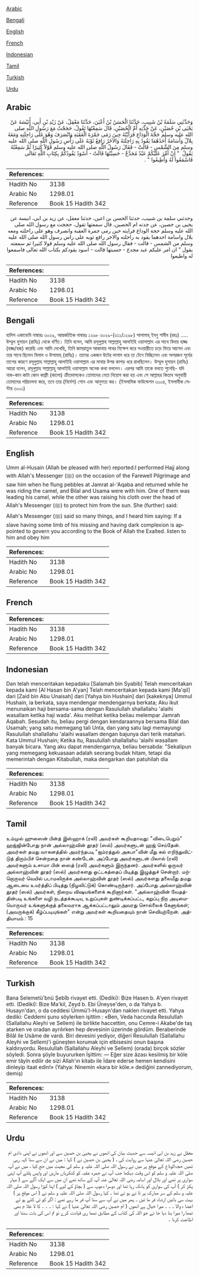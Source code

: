 [Arabic](#arabic)

[Bengali](#bengali)

[English](#english)

[French](#french)

[Indonesian](#indonesian)

[Tamil](#tamil)

[Turkish](#turkish)

[Urdu](#urdu)

## Arabic


<div dir="rtl" lang="ar" style={{fontSize:'larger',backgroundColor:'#f8f9fa',padding:20}}>
وَحَدَّثَنِي سَلَمَةُ بْنُ شَبِيبٍ، حَدَّثَنَا الْحَسَنُ بْنُ أَعْيَنَ، حَدَّثَنَا مَعْقِلٌ، عَنْ زَيْدِ بْنِ أَبِي، أُنَيْسَةَ عَنْ يَحْيَى بْنِ حُصَيْنٍ، عَنْ جَدَّتِهِ أُمِّ الْحُصَيْنِ، قَالَ سَمِعْتُهَا تَقُولُ، حَجَجْتُ مَعَ رَسُولِ اللَّهِ صلى الله عليه وسلم حَجَّةَ الْوَدَاعِ فَرَأَيْتُهُ حِينَ رَمَى جَمْرَةَ الْعَقَبَةِ وَانْصَرَفَ وَهُوَ عَلَى رَاحِلَتِهِ وَمَعَهُ بِلاَلٌ وَأُسَامَةُ أَحَدُهُمَا يَقُودُ بِهِ رَاحِلَتَهُ وَالآخَرُ رَافِعٌ ثَوْبَهُ عَلَى رَأْسِ رَسُولِ اللَّهِ صلى الله عليه وسلم مِنَ الشَّمْسِ - قَالَتْ - فَقَالَ رَسُولُ اللَّهِ صلى الله عليه وسلم قَوْلاً كَثِيرًا ثُمَّ سَمِعْتُهُ يَقُولُ ‏ "‏ إِنْ أُمِّرَ عَلَيْكُمْ عَبْدٌ مُجَدَّعٌ - حَسِبْتُهَا قَالَتْ - أَسْوَدُ يَقُودُكُمْ بِكِتَابِ اللَّهِ تَعَالَى فَاسْمَعُوا لَهُ وَأَطِيعُوا ‏"‏ ‏.‏
</div>
<div style={{backgroundColor:'#f8f9fa',padding:20, marginBottom: 10}}><table> <thead> <tr> <th>References:</th> <th></th> </tr> </thead> <tbody><tr><td>Hadith No</td><td>3138</td></tr><tr><td>Arabic No</td><td>1298.01</td></tr><tr><td>Reference</td><td>Book 15 Hadith 342</td></tr></tbody></table></div>


<div dir="rtl" lang="ar" style={{fontSize:'larger',backgroundColor:'#f8f9fa',padding:20}}>
وحدثني سلمة بن شبيب، حدثنا الحسن بن اعين، حدثنا معقل، عن زيد بن ابي، انيسة عن يحيى بن حصين، عن جدته ام الحصين، قال سمعتها تقول، حججت مع رسول الله صلى الله عليه وسلم حجة الوداع فرايته حين رمى جمرة العقبة وانصرف وهو على راحلته ومعه بلال واسامة احدهما يقود به راحلته والاخر رافع ثوبه على راس رسول الله صلى الله عليه وسلم من الشمس - قالت - فقال رسول الله صلى الله عليه وسلم قولا كثيرا ثم سمعته يقول " ان امر عليكم عبد مجدع - حسبتها قالت - اسود يقودكم بكتاب الله تعالى فاسمعوا له واطيعوا
</div>
<div style={{backgroundColor:'#f8f9fa',padding:20, marginBottom: 10}}><table> <thead> <tr> <th>References:</th> <th></th> </tr> </thead> <tbody><tr><td>Hadith No</td><td>3138</td></tr><tr><td>Arabic No</td><td>1298.01</td></tr><tr><td>Reference</td><td>Book 15 Hadith 342</td></tr></tbody></table></div>

## Bengali


<div dir="ltr" lang="bn" style={{fontSize:'larger',backgroundColor:'#f8f9fa',padding:20}}>
হাদিস একাডেমি নাম্বারঃ ৩০২৯, আন্তর্জাতিক নাম্বারঃ ১২৯৮ ৩০২৯-(৩১১/১২৯৮) সালামাহ্ ইবনু শাবীব (রহঃ) ..... উম্মুল হুসায়ন (রাযিঃ) থেকে বর্ণিত। তিনি বলেন, আমি রসূলুল্লাহ সাল্লাল্লাহু আলাইহি ওয়াসাল্লাম এর সাথে বিদায় হাজ্জ (হজ্জ/হজ) করেছি এবং আমি দেখেছি, তিনি জামরাতুল আকাবায় পাথর নিক্ষেপ করে সওয়ারীতে চড়ে ফিরে আসেন এবং তার সাথে ছিলেন বিলাল ও উসামাহ্ (রাযিঃ)। তাদের একজন উটের লাগাম ধরে তা টেনে নিচ্ছিলেন এবং অপরজন সূর্যের তাপের কারণে রসূলুল্লাহ সাল্লাল্লাহু আলাইহি ওয়াসাল্লাম এর মাথার উপর কাপড় ধরে রাখছিলেন। উম্মুল হুসায়ন (রাযিঃ) আরো বলেন, রসূলুল্লাহ সাল্লাল্লাহু আলাইহি ওয়াসাল্লাম অনেক কথা বললেন। এরপর আমি তাকে বলতে শুনেছি- যদি নাক-কান কাটা কোন কাফ্রী (কালো) ক্রীতদাসকেও তোমাদের নেতা নিয়োগ করা হয় এবং সে আল্লাহর কিতাব অনুযায়ী তোমাদের পরিচালনা করে, তবে তার (নির্দেশ) শোন এবং আনুগত্য কর। (ইসলামিক ফাউন্ডেশন ৩০০৪, ইসলামীক সেন্টার ৩০০১)
</div>
<div style={{backgroundColor:'#f8f9fa',padding:20, marginBottom: 10}}><table> <thead> <tr> <th>References:</th> <th></th> </tr> </thead> <tbody><tr><td>Hadith No</td><td>3138</td></tr><tr><td>Arabic No</td><td>1298.01</td></tr><tr><td>Reference</td><td>Book 15 Hadith 342</td></tr></tbody></table></div>

## English


<div dir="ltr" lang="en" style={{fontSize:'larger',backgroundColor:'#f8f9fa',padding:20}}>
Umm al-Husain (Allah be pleased with her) reported:I performed Hajj along with Allah's Messenger (ﷺ) on the occasion of the Farewell Pilgrimage and saw him when he flung pebbles at Jamrat al-'Aqaba and returned while he was riding the camel, and Bilal and Usama were with him. One of them was leading his camel, while the other was raising his cloth over the head of Allah's Messenger (ﷺ) to protect him from the sun. She (further) said: Allah's Messenger (ﷺ) said so many things, and I heard him saying: If a slave having some limb of his missing and having dark complexion is appointed to govern you according to the Book of Allah the Exalted. listen to him and obey him
</div>
<div style={{backgroundColor:'#f8f9fa',padding:20, marginBottom: 10}}><table> <thead> <tr> <th>References:</th> <th></th> </tr> </thead> <tbody><tr><td>Hadith No</td><td>3138</td></tr><tr><td>Arabic No</td><td>1298.01</td></tr><tr><td>Reference</td><td>Book 15 Hadith 342</td></tr></tbody></table></div>

## French


<div dir="ltr" lang="fr" style={{fontSize:'larger',backgroundColor:'#f8f9fa',padding:20}}>

</div>
<div style={{backgroundColor:'#f8f9fa',padding:20, marginBottom: 10}}><table> <thead> <tr> <th>References:</th> <th></th> </tr> </thead> <tbody><tr><td>Hadith No</td><td>3138</td></tr><tr><td>Arabic No</td><td>1298.01</td></tr><tr><td>Reference</td><td>Book 15 Hadith 342</td></tr></tbody></table></div>

## Indonesian


<div dir="ltr" lang="id" style={{fontSize:'larger',backgroundColor:'#f8f9fa',padding:20}}>
Dan telah menceritakan kepadaku [Salamah bin Syabib] Telah menceritakan kepada kami [Al Hasan bin A'yan] Telah menceritakan kepada kami [Ma'qil] dari [Zaid bin Abu Unaisah] dari [Yahya bin Hushain] dari [kakeknya] Ummul Hushain, ia berkata, saya mendengar mendengarnya berkata; Aku ikut menunaikan haji bersama-sama dengan Rasulullah shallallahu 'alaihi wasallam ketika haji wada'. Aku melihat ketika beliau melempar Jamrah Aqabah. Sesudah itu, beliau pergi dengan kendaraannya bersama Bilal dan Usamah; yang satu memegang tali Unta, dan yang satu lagi memayungi Rasulullah shallallahu 'alaihi wasallam dengan bajunya dari terik matahari. Kata Ummul Hushain; Ketika itu, Rasulullah shallallahu 'alaihi wasallam banyak bicara. Yang aku dapat mendengarnya, beliau bersabda: "Sekalipun yang memegang kekuasaan adalah seorang budak hitam, tetapi dia memerintah dengan Kitabullah, maka dengarkan dan patuhilah dia
</div>
<div style={{backgroundColor:'#f8f9fa',padding:20, marginBottom: 10}}><table> <thead> <tr> <th>References:</th> <th></th> </tr> </thead> <tbody><tr><td>Hadith No</td><td>3138</td></tr><tr><td>Arabic No</td><td>1298.01</td></tr><tr><td>Reference</td><td>Book 15 Hadith 342</td></tr></tbody></table></div>

## Tamil


<div dir="ltr" lang="ta" style={{fontSize:'larger',backgroundColor:'#f8f9fa',padding:20}}>
உம்முல் ஹுஸைன் பின்த் இஸ்ஹாக் (ரலி) அவர்கள் கூறியதாவது: "விடைபெறும்" ஹஜ்ஜின்போது நான் அல்லாஹ்வின் தூதர் (ஸல்) அவர்களுடன் ஹஜ் செய்தேன். அவர்கள் தமது வாகனத்தில் அமர்ந்தபடி "ஜம்ரத்துல் அகபா"வின் மீது கல் எறிந்துவிட்டுத் திரும்பிச் சென்றதை நான் கண்டேன். அப்போது அவர்களுடன் பிலால் (ரலி) அவர்களும் உசாமா பின் ஸைத் (ரலி) அவர்களும் இருந்தனர். அவர்களில் ஒருவர் அல்லாஹ்வின் தூதர் (ஸல்) அவர்களது ஒட்டகத்தைப் பிடித்து இழுத்துச் சென்றார். மற்றொருவர் வெயில் படாமலிருக்க அல்லாஹ்வின் தூதர் (ஸல்) அவர்களது தலைமீது தமது ஆடையை உயர்த்திப் பிடித்து (நிழலிட்டுக்) கொண்டிருந்தார். அப்போது அல்லாஹ்வின் தூதர் (ஸல்) அவர்கள், நிறைய விஷயங்களைக் கூறினார்கள். "அல்லாஹ்வின் வேதத்தின்படி உங்களை வழி நடத்தக்கூடிய, உறுப்புகள் துண்டிக்கப்பட்ட, கறுப்பு நிற அடிமையொருவர் உங்களுக்குத் தலைவராக ஆக்கப்பட்டாலும் அவரது சொல்லைக் கேளுங்கள்; (அவருக்குக்) கீழ்ப்படியுங்கள்" என்று அவர்கள் கூறியதையும் நான் செவியுற்றேன். அத்தியாயம் : 15
</div>
<div style={{backgroundColor:'#f8f9fa',padding:20, marginBottom: 10}}><table> <thead> <tr> <th>References:</th> <th></th> </tr> </thead> <tbody><tr><td>Hadith No</td><td>3138</td></tr><tr><td>Arabic No</td><td>1298.01</td></tr><tr><td>Reference</td><td>Book 15 Hadith 342</td></tr></tbody></table></div>

## Turkish


<div dir="ltr" lang="tr" style={{fontSize:'larger',backgroundColor:'#f8f9fa',padding:20}}>
Bana Selemetü'bnü Şebîb rivayet etti. (Dediki): Bize Hasen b. A'yen rivayet etti. (Dediki): Bize Ma'kil, Zeyd b. Ebi Üneyse'den, o da Yahya b. Husayn'dan, o da ceddesi Ümmü'l-Husayn'dan naklen rivayet etti. Yahya dediki: Ceddemi şunu söylerken işittim : «Ben, Veda haccında Resulullah (Sallallahu Aleyhi ve Sellem) ile birlikte haccettim, onu Cemre-i Akabe'de taş atarken ve oradan ayrılırken hep devesinin üzerinde gördüm. Beraberinde Bilâl ile Usâme de vardı. Biri devesini yediyor, diğeri Resulullah (Sallallahu Aleyhi ve Sellem)'i güneşten korumak için elbisesini onun başına kaldırıyordu. Resulullah (Sallallahu Aleyhi ve Sellem) (orada) birçok sözler söyledi. Sonra şöyle buyururken İşittim: — Eğer size âzası kesilmiş bir köle emir tâyîn edilir de sizi Allah'ın kitabı ile İdare ederse hemen kendisini dinleyip itaat edin!» (Yahya: Ninemin «kara bir köle.» dediğini zannediyorum, demiş)
</div>
<div style={{backgroundColor:'#f8f9fa',padding:20, marginBottom: 10}}><table> <thead> <tr> <th>References:</th> <th></th> </tr> </thead> <tbody><tr><td>Hadith No</td><td>3138</td></tr><tr><td>Arabic No</td><td>1298.01</td></tr><tr><td>Reference</td><td>Book 15 Hadith 342</td></tr></tbody></table></div>

## Urdu


<div dir="rtl" lang="ur" style={{fontSize:'larger',backgroundColor:'#f8f9fa',padding:20}}>
معقل نے زید بن ابی انیسہ سے حدیث بیان کی انھوں نے یحییٰ بن حصین سے اور انھوں نے اپنی دادی ام حصین رضی اللہ تعالیٰ عنہا سے روایت کی ، ( یحییٰ بن حصین نے ) کہا : میں نے ان سے سنا کہہ رہی تھیں حجۃالوداع کے موقع پر میں نے رسول اللہ صلی اللہ علیہ و سلم کی معیت میں حج کیا ، میں نے آپ صلی اللہ علیہ و سلم کو اس وقت دیکھا جب آپ نے جمرہ عقبہ کو کنکریاں ماریں اور واپس پلٹے آپ اپنی سواری پر تھے اور بلال اور اسامہ رضی اللہ تعالیٰ عنہ آپ کے ساتھ تھے ان میں سے ایک آگے سے ( مہار پکڑ کر ) آپ کی سواری کو ہانک رہا تھا اور دوسرا دھوپ سے ( بچاؤ کے لیے ) اپنا کپڑا رسول اللہ صلی اللہ علیہ و سلم کے سر مبارک پر تا نے ہو ئے تھا ۔ کہا رسول اللہ صلی اللہ علیہ و سلم نے ( اس موقع پر ) بہت سی باتیں ارشاد فر ما ئیں ۔ پھر میں نے آپ سے سنا آپ فر ما رہے تھے : اگر کو ئی کٹے ہو ئے اعضا ء والا ۔ ۔ ۔ میرا خیال ہے انھوں ( ام حصین رضی اللہ تعالیٰ عنہا ) نے کہا : ۔ ۔ ۔ کا لا غلا م بھی تمھا را میرا بنا دیا جا ئے جو اللہ کی کتاب کے مطابق تمھا ری قیادت کرے تو تم اس کی بات سننا اور اطاعت کرنا ۔
</div>
<div style={{backgroundColor:'#f8f9fa',padding:20, marginBottom: 10}}><table> <thead> <tr> <th>References:</th> <th></th> </tr> </thead> <tbody><tr><td>Hadith No</td><td>3138</td></tr><tr><td>Arabic No</td><td>1298.01</td></tr><tr><td>Reference</td><td>Book 15 Hadith 342</td></tr></tbody></table></div>